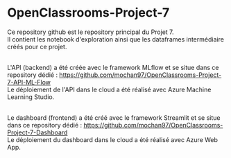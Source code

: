 # OpenClassrooms-Project-7

Ce repository github est le repository principal du Projet 7.<br>
Il contient les notebook d'exploration ainsi que les dataframes intermédiaire créés pour ce projet.<br><br>

L'API (backend) a été créée avec le framework MLflow et se situe dans ce repository dédié : https://github.com/mochan97/OpenClassrooms-Project-7-API-ML-Flow<br>
Le déploiement de l'API dans le cloud a été réalisé avec Azure Machine Learning Studio.<br><br>

Le dashboard (frontend) a été créé avec le framework Streamlit et se situe dans ce repository dédié : https://github.com/mochan97/OpenClassrooms-Project-7-Dashboard<br>
Le déploiement du dashboard dans le cloud a été réalisé avec Azure Web App.<br><br>
